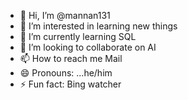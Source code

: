 - 👋 Hi, I’m @mannan131
- 👀 I’m interested in learning new things
- 🌱 I’m currently learning SQL
- 💞️ I’m looking to collaborate on AI
- 📫 How to reach me Mail
- 😄 Pronouns: ...he/him
- ⚡ Fun fact: Bing watcher

<!---
mannan131/mannan131 is a ✨ special ✨ repository because its `README.md` (this file) appears on your GitHub profile.
You can click the Preview link to take a look at your changes.
--->
